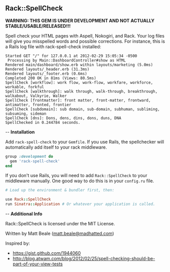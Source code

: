 Rack::SpellCheck
----------------

__WARNING: THIS GEM IS UNDER DEVELOPMENT AND NOT ACTUALLY STABLE/USABLE/RELEASED!!!__

Spell check your HTML pages with Aspell, Nokogiri, and Rack. Your log files will
give you misspelled words and possible corrections. For instance, this is a Rails
log file with rack-spell-check installed:

```
Started GET "/" for 127.0.0.1 at 2012-02-29 15:05:34 -0500
 Processing by Main::DashboardController#show as HTML
Rendered main/dashboard/show.erb within layouts/marketing (5.0ms)
Rendered layouts/_header.erb (31.3ms)
Rendered layouts/_footer.erb (0.6ms)
Completed 200 OK in 81ms (Views: 80.5ms)
SpellCheck [workflow]: work flow, work-flow, workfare, workforce, workable, forkful
SpellCheck [walkthrough]: walk through, walk-through, breakthrough, walkabout, Valkyrie, Walker
SpellCheck [frontmatter]: front matter, front-matter, frontward, antimatter, fronted, frontier
SpellCheck [subdomain]: sub domain, sub-domain, subhuman, subliming, subsuming, sideman
SpellCheck [dns]: Dons, dens, dins, dons, duns, DNA
SpellChecked in 0.244784 seconds.
```

--
**Installation**

Add `rack-spell-check` to your `Gemfile`. If you use Rails, the spellchecker will
automatically add itself to your rack middleware.

``` ruby
group :development do
  gem 'rack-spell-check'
end
```

If you don't use Rails, you will need to add `Rack::SpellCheck` to your middleware
manually. One good way to do this is in your `config.ru` file.

``` ruby
# Load up the environment & bundler first, then:

use Rack::SpellCheck
run Sinatra::Application # Or whatever your application is called.
```

--
**Additional Info**

Rack::SpellCheck is licensed under the MIT License.

Written by Matt Beale (matt.beale@madhatted.com)

Inspired by:

* https://gist.github.com/1944060
* http://blog.atwam.com/blog/2012/02/25/spell-checking-should-be-part-of-your-view-tests
